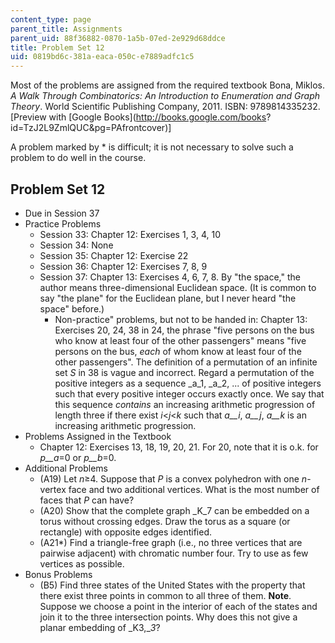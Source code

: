 ```yaml
---
content_type: page
parent_title: Assignments
parent_uid: 88f36882-0870-1a5b-07ed-2e929d68ddce
title: Problem Set 12
uid: 0819bd6c-381a-eaca-050c-e7889adfc1c5
---
```


Most of the problems are assigned from the required textbook Bona, Miklos. _A Walk Through Combinatorics: An Introduction to Enumeration and Graph Theory_. World Scientific Publishing Company, 2011. ISBN: 9789814335232. \[Preview with [Google Books](http://books.google.com/books?
id=TzJ2L9ZmlQUC&pg=PAfrontcover)\]

A problem marked by \* is difficult; it is not necessary to solve such a problem to do well in the course.

Problem Set 12
--------------

*   Due in Session 37
*   Practice Problems
    *   Session 33: Chapter 12: Exercises 1, 3, 4, 10
    *   Session 34: None
    *   Session 35: Chapter 12: Exercise 22
    *   Session 36: Chapter 12: Exercises 7, 8, 9
    *   Session 37: Chapter 13: Exercises 4, 6, 7, 8. By "the space," the author means three-dimensional Euclidean space. (It is common to say "the plane" for the Euclidean plane, but I never heard "the space" before.)
        *   Non-practice" problems, but not to be handed in: Chapter 13: Exercises 20, 24, 38 in 24, the phrase "five persons on the bus who know at least four of the other passengers" means "five persons on the bus, _each_ of whom know at least four of the other passengers". The definition of a permutation of an infinite set _S_ in 38 is vague and incorrect. Regard a permutation of the positive integers as a sequence _a_1, _a_2, ... of positive integers such that every positive integer occurs exactly once. We say that this sequence _contains_ an increasing arithmetic progression of length three if there exist _i_\<_j_\<_k_ such that _a__i_, _a__j_, _a__k_ is an increasing arithmetic progression.
*   Problems Assigned in the Textbook
    *   Chapter 12: Exercises 13, 18, 19, 20, 21. For 20, note that it is o.k. for _p__a_\=0 or _p__b_\=0.
*   Additional Problems
    *   (A19) Let _n_≥4. Suppose that _P_ is a convex polyhedron with one _n_\-vertex face and two additional vertices. What is the most number of faces that _P_ can have?
    *   (A20) Show that the complete graph _K_7 can be embedded on a torus without crossing edges. Draw the torus as a square (or rectangle) with opposite edges identified.
    *   (A21\*) Find a triangle-free graph (i.e., no three vertices that are pairwise adjacent) with chromatic number four. Try to use as few vertices as possible.
*   Bonus Problems
    *   (B5) Find three states of the United States with the property that there exist three points in common to all three of them. **Note**. Suppose we choose a point in the interior of each of the states and join it to the three intersection points. Why does this not give a planar embedding of _K3,__3_?